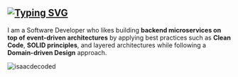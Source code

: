 [![Typing SVG](https://readme-typing-svg.demolab.com?font=Josefin+Sans&size=22&pause=1000&color=F7CE42&background=FFFFFF00&repeat=false&width=550&lines=Hello+there+%F0%9F%91%8B+I'm+Isaac)](https://git.io/typing-svg)
---

I am a Software Developer who likes building **backend microservices on top of event-driven architectures** by applying best practices such as **Clean Code**, **SOLID principles**, and layered architectures while following a **Domain-driven Design** approach.


<!--
**isaacdecoded/isaacdecoded** is a ✨ _special_ ✨ repository because its `README.md` (this file) appears on your GitHub profile.

Here are some ideas to get you started:

- 🔭 I’m currently working on ...
- 🌱 I’m currently learning ...
- 👯 I’m looking to collaborate on ...
- 🤔 I’m looking for help with ...
- 💬 Ask me about ...
- 📫 How to reach me: ...
- 😄 Pronouns: ...
- ⚡ Fun fact: ...
-->

<p><img align="left" src="https://github-readme-stats.vercel.app/api/top-langs?username=isaacdecoded&show_icons=true&locale=en&layout=compact" alt="isaacdecoded" /></p>




